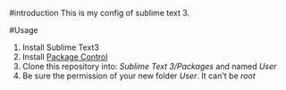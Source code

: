 #introduction
This is my config of sublime text 3. 

#Usage
1. Install Sublime Text3
2. Install [Package Control](https://packagecontrol.io/installation)
3. Clone this repository into: *Sublime Text 3/Packages* and named *User*
4. Be sure the permission of your new folder *User*. It can't be *root*